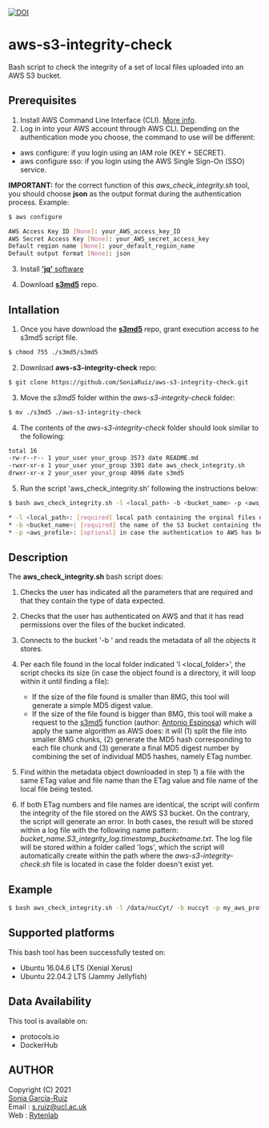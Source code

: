 [![DOI](https://zenodo.org/badge/DOI/10.5281/zenodo.5012285.svg)](https://doi.org/10.5281/zenodo.5012285)

# aws-s3-integrity-check

Bash script to check the integrity of a set of local files uploaded into an AWS S3 bucket.

## Prerequisites

1. Install AWS Command Line Interface (CLI). [More info](https://docs.aws.amazon.com/cli/latest/userguide/getting-started-install.html).
2. Log in into your AWS account through AWS CLI. Depending on the authentication mode you choose, the command to use will be different:

* aws configure: if you login using an IAM role (KEY + SECRET).
* aws configure sso: if you login using the AWS Single Sign-On (SSO) service.

**IMPORTANT:** for the correct function of this *aws_check_integrity.sh* tool, you should choose **json** as the output format during the authentication process. Example:

```bash
$ aws configure 

AWS Access Key ID [None]: your_AWS_access_key_ID 
AWS Secret Access Key [None]: your_AWS_secret_access_key 
Default region name [None]: your_default_region_name 
Default output format [None]: json 

```

3. Install [**'jq'** software](https://stedolan.github.io/jq/)

4. Download [**s3md5**](https://github.com/antespi/s3md5) repo.


## Intallation

1. Once you have download the [**s3md5**](https://github.com/antespi/s3md5) repo, grant execution access to he s3md5 script file.
```sh
$ chmod 755 ./s3md5/s3md5
```
2. Download **aws-s3-integrity-check** repo:
```sh
$ git clone https://github.com/SoniaRuiz/aws-s3-integrity-check.git
```
3. Move the *s3md5* folder within the *aws-s3-integrity-check* folder:
```sh
$ mv ./s3md5 ./aws-s3-integrity-check
```
4. The contents of the *aws-s3-integrity-check* folder should look similar to the following:
```sh
total 16
-rw-r--r-- 1 your_user your_group 3573 date README.md
-rwxr-xr-x 1 your_user your_group 3301 date aws_check_integrity.sh
drwxr-xr-x 2 your_user your_group 4096 date s3md5
```
5. Run the script 'aws_check_integrity.sh' following the instructions below:

```bash
$ bash aws_check_integrity.sh -l <local_path> -b <bucket_name> -p <aws_profile>

* -l <local_path>: [required] local path containing the orginal files uploaded to AWS S3 that we want to test their integrity. Example: -l /data/nucCyt/. 
* -b <bucket_name>: [required] the name of the S3 bucket containing the files that we want to check their integrity. Example: -b nuccyt. 
* -p <aws_profile>: [optional] in case the authentication to AWS has been done using SSO, indicate the aws profile
```


## Description

The **aws_check_integrity.sh** bash script does:

1. Checks the user has indicated all the parameters that are required and that they contain the type of data expected.

2. Checks that the user has authenticated on AWS and that it has read permissions over the files of the bucket indicated.

3. Connects to the bucket '-b <bucket>' and reads the metadata of all the objects it stores.

4. Per each file found in the local folder indicated 'l <local_folder>', the script checks its size (in case the object found is a directory, it will loop within it until finding a file):

   * If the size of the file found is smaller than 8MG, this tool will generate a simple MD5 digest value.
   * If the size of the file found is bigger than 8MG, this tool will make a request to the [s3md5](https://github.com/antespi/s3md5) function (author: [Antonio Espinosa](https://github.com/antespi)) which will apply the same algorithm as AWS does: it will (1) split the file into smaller 8MG chunks, (2) generate the MD5 hash corresponding to each file chunk and (3) generate a final MD5 digest number by combining the set of individual MD5 hashes, namely ETag number.

5. Find within the metadata object downloaded in step 1) a file with the same ETag value and file name than the ETag value and file name of the local file being tested.

6. If both ETag numbers and file names are identical, the script will confirm the integrity of the file stored on the AWS S3 bucket. On the contrary, the script will generate an error. In both cases, the result will be stored within a log file with the following name pattern: *bucket_name.S3_integrity_log.timestamp_bucketname.txt*. The log file will be stored within a folder called 'logs', which the script will automatically create within the path where the *aws-s3-integrity-check.sh* file is located in case the folder doesn't exist yet.


## Example

```sh
$ bash aws_check_integrity.sh -l /data/nucCyt/ -b nuccyt -p my_aws_profile
```

## Supported platforms

This bash tool has been successfully tested on:

* Ubuntu 16.04.6 LTS (Xenial Xerus)
* Ubuntu 22.04.2 LTS (Jammy Jellyfish)

## Data Availability

This tool is available on:

* protocols.io
* DockerHub

## AUTHOR

Copyright (C) 2021<br />
[Sonia García-Ruiz](https://github.com/SoniaRuiz)<br />
Email : s.ruiz@ucl.ac.uk<br />
Web   : [Rytenlab](https://rytenlab.com/)

